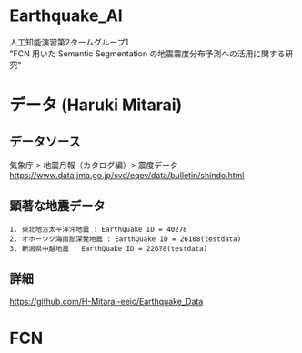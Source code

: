 # Earthquake_AI
人工知能演習第2タームグループ1<br>
"FCN 用いた Semantic Segmentation の地震震度分布予測への活用に関する研究"

# データ  (Haruki Mitarai) 
## データソース
気象庁 > 地震月報（カタログ編）> 震度データ<br>
https://www.data.jma.go.jp/svd/eqev/data/bulletin/shindo.html

## 顕著な地震データ
    1. 東北地方太平洋沖地震 : EarthQuake ID = 40278
    2. オホーツク海南部深発地震 : EarthQuake ID = 26168(testdata)
    3. 新潟県中越地震 : EarthQuake ID = 22678(testdata)
## 詳細
https://github.com/H-Mitarai-eeic/Earthquake_Data
    
# FCN 
